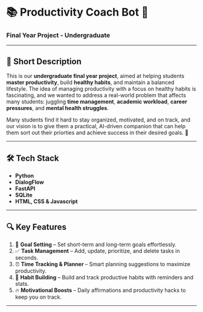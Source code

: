 # 📚 **Productivity Coach Bot** 🤖  
### **Final Year Project - Undergraduate**

---

## 🚀 **Short Description**  
This is our **undergraduate final year project**, aimed at helping students **master productivity**, build **healthy habits**, and maintain a balanced lifestyle. The idea of managing productivity with a focus on healthy habits is fascinating, and we wanted to address a real-world problem that affects many students: juggling **time management**, **academic workload**, **career pressures**, and **mental health struggles**.

Many students find it hard to stay organized, motivated, and on track, and our vision is to give them a practical, AI-driven companion that can help them sort out their priorties and achieve success in their desired goals. 🎯

---

## 🛠 **Tech Stack**  
- **Python**
- **DialogFlow** 
- **FastAPI**  
- **SQLite**
-  **HTML, CSS & Javascript**

---

## 🔍 **Key Features**  
1. 📝 **Goal Setting** – Set short-term and long-term goals effortlessly.  
2. ✅ **Task Management** – Add, update, prioritize, and delete tasks in seconds.  
3. ⏰ **Time Tracking & Planner** – Smart planning suggestions to maximize productivity.  
4. 💪 **Habit Building** – Build and track productive habits with reminders and stats.  
5. 🔥 **Motivational Boosts** – Daily affirmations and productivity hacks to keep you on track.

---
